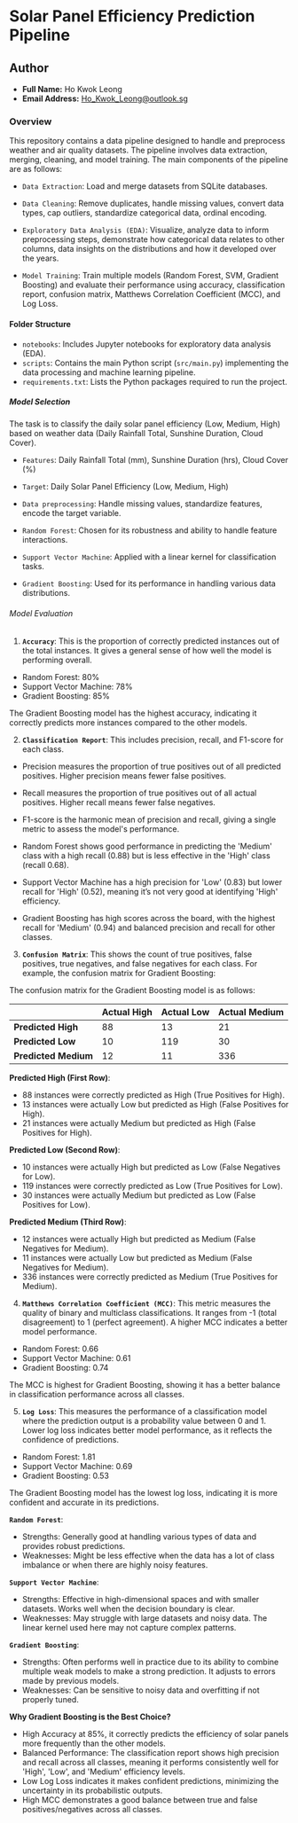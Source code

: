 # Solar Panel Efficiency Prediction Pipeline

## Author
- **Full Name:** Ho Kwok Leong
- **Email Address:** Ho_Kwok_Leong@outlook.sg

### Overview

This repository contains a data pipeline designed to handle and preprocess weather and air quality datasets. The pipeline involves data extraction, merging, cleaning, and model training. The main components of the pipeline are as follows:

- `Data Extraction`: Load and merge datasets from SQLite databases.

- `Data Cleaning`: Remove duplicates, handle missing values, convert data types, cap outliers, standardize categorical data, ordinal encoding.

- `Exploratory Data Analysis (EDA)`: Visualize, analyze data to inform preprocessing steps, demonstrate how categorical data relates to other columns, data insights on the distributions and how it developed over the years.

- `Model Training`: Train multiple models (Random Forest, SVM, Gradient Boosting) and evaluate their performance using accuracy, classification report, confusion matrix, Matthews Correlation Coefficient (MCC), and Log Loss.

#### Folder Structure

- `notebooks`: Includes Jupyter notebooks for exploratory data analysis (EDA).
- `scripts`: Contains the main Python script (`src/main.py`) implementing the data processing and machine learning pipeline.
- `requirements.txt`: Lists the Python packages required to run the project.

##### Model Selection

The task is to classify the daily solar panel efficiency (Low, Medium, High) based on weather data (Daily Rainfall Total, Sunshine Duration, Cloud Cover).

- `Features`: Daily Rainfall Total (mm), Sunshine Duration (hrs), Cloud Cover (%)
- `Target`: Daily Solar Panel Efficiency (Low, Medium, High)
- `Data preprocessing`: Handle missing values, standardize features, encode the target variable.

- `Random Forest`: Chosen for its robustness and ability to handle feature interactions.
- `Support Vector Machine`: Applied with a linear kernel for classification tasks.
- `Gradient Boosting`: Used for its performance in handling various data distributions.

###### Model Evaluation

1. **`Accuracy`**: This is the proportion of correctly predicted instances out of the total instances. It gives a general sense of how well the model is performing overall.

- Random Forest: 80%
- Support Vector Machine: 78%
- Gradient Boosting: 85%

The Gradient Boosting model has the highest accuracy, indicating it correctly predicts more instances compared to the other models.

2. **`Classification Report`**: This includes precision, recall, and F1-score for each class.

- Precision measures the proportion of true positives out of all predicted positives. Higher precision means fewer false positives.
- Recall measures the proportion of true positives out of all actual positives. Higher recall means fewer false negatives.
- F1-score is the harmonic mean of precision and recall, giving a single metric to assess the model's performance.

- Random Forest shows good performance in predicting the 'Medium' class with a high recall (0.88) but is less effective in the 'High' class (recall 0.68).
- Support Vector Machine has a high precision for 'Low' (0.83) but lower recall for 'High' (0.52), meaning it’s not very good at identifying 'High' efficiency.
- Gradient Boosting has high scores across the board, with the highest recall for 'Medium' (0.94) and balanced precision and recall for other classes.

3. **`Confusion Matrix`**: This shows the count of true positives, false positives, true negatives, and false negatives for each class.
For example, the confusion matrix for Gradient Boosting:

The confusion matrix for the Gradient Boosting model is as follows:

|                 | Actual High | Actual Low | Actual Medium |
|-----------------|-------------|------------|---------------|
| **Predicted High** | 88          | 13         | 21            |
| **Predicted Low**  | 10          | 119        | 30            |
| **Predicted Medium**| 12          | 11         | 336           |


**Predicted High (First Row)**:

- 88 instances were correctly predicted as High (True Positives for High).
- 13 instances were actually Low but predicted as High (False Positives for High).
- 21 instances were actually Medium but predicted as High (False Positives for High).

**Predicted Low (Second Row)**:

- 10 instances were actually High but predicted as Low (False Negatives for Low).
- 119 instances were correctly predicted as Low (True Positives for Low).
- 30 instances were actually Medium but predicted as Low (False Positives for Low).

**Predicted Medium (Third Row)**:

- 12 instances were actually High but predicted as Medium (False Negatives for Medium).
- 11 instances were actually Low but predicted as Medium (False Negatives for Medium).
- 336 instances were correctly predicted as Medium (True Positives for Medium).

4. **`Matthews Correlation Coefficient (MCC)`**: This metric measures the quality of binary and multiclass classifications. It ranges from -1 (total disagreement) to 1 (perfect agreement). A higher MCC indicates a better model performance.

- Random Forest: 0.66
- Support Vector Machine: 0.61
- Gradient Boosting: 0.74

The MCC is highest for Gradient Boosting, showing it has a better balance in classification performance across all classes.

5. **`Log Loss`**: This measures the performance of a classification model where the prediction output is a probability value between 0 and 1. Lower log loss indicates better model performance, as it reflects the confidence of predictions.

- Random Forest: 1.81
- Support Vector Machine: 0.69
- Gradient Boosting: 0.53

The Gradient Boosting model has the lowest log loss, indicating it is more confident and accurate in its predictions.

**`Random Forest`**:

- Strengths: Generally good at handling various types of data and provides robust predictions.
- Weaknesses: Might be less effective when the data has a lot of class imbalance or when there are highly noisy features.

**`Support Vector Machine`**:

- Strengths: Effective in high-dimensional spaces and with smaller datasets. Works well when the decision boundary is clear.
- Weaknesses: May struggle with large datasets and noisy data. The linear kernel used here may not capture complex patterns.

**`Gradient Boosting`**:

- Strengths: Often performs well in practice due to its ability to combine multiple weak models to make a strong prediction. It adjusts to errors made by previous models.
- Weaknesses: Can be sensitive to noisy data and overfitting if not properly tuned.

**Why Gradient Boosting is the Best Choice?**

- High Accuracy at 85%, it correctly predicts the efficiency of solar panels more frequently than the other models.
- Balanced Performance: The classification report shows high precision and recall across all classes, meaning it performs consistently well for 'High', 'Low', and 'Medium' efficiency levels.
- Low Log Loss indicates it makes confident predictions, minimizing the uncertainty in its probabilistic outputs.
- High MCC demonstrates a good balance between true and false positives/negatives across all classes.
